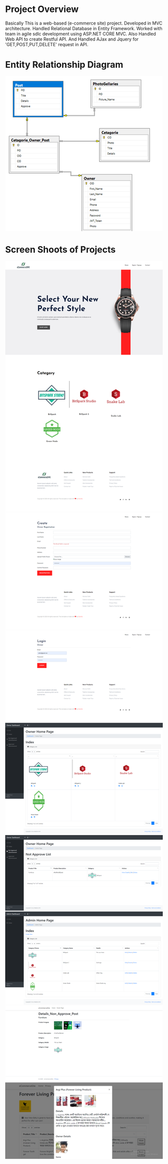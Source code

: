 # Project Overview

Basically This is a web-based (e-commerce site) project. Developed in MVC architecture. Handled Relational Database in 
Entity Framework. Worked with team in agile sdlc development using ASP.NET CORE MVC. Also Handled Web API to create
Restful API. And Handled AJax and Jquery for 'GET,POST,PUT,DELETE' request in API.

# Entity Relationship Diagram

![](ERD.png)

# Screen Shoots of Projects
![](1.png)
![](2.png)
![](3.png)
![](4.png)
![](5.png)
![](6.png)
![](7.png)
![](10.png)
